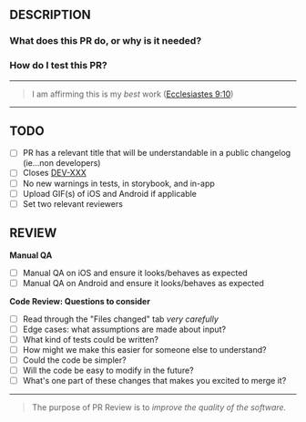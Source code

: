 ## DESCRIPTION

### What does this PR do, or why is it needed?

### How do I test this PR?

---

> I am affirming this is my _best_ work ([Ecclesiastes 9:10](https://www.bible.com/bible/97/ECC.9.10.MSG))

---

## TODO

- [ ] PR has a relevant title that will be understandable in a public changelog (ie...non developers)
- [ ] Closes [DEV-XXX](url)
- [ ] No new warnings in tests, in storybook, and in-app
- [ ] Upload GIF(s) of iOS and Android if applicable
- [ ] Set two relevant reviewers

## REVIEW

**Manual QA**

- [ ] Manual QA on iOS and ensure it looks/behaves as expected
- [ ] Manual QA on Android and ensure it looks/behaves as expected

**Code Review: Questions to consider**

- [ ] Read through the "Files changed" tab _very carefully_
- [ ] Edge cases: what assumptions are made about input?
- [ ] What kind of tests could be written?
- [ ] How might we make this easier for someone else to understand?
- [ ] Could the code be simpler?
- [ ] Will the code be easy to modify in the future?
- [ ] What's one part of these changes that makes you excited to merge it?

---

> The purpose of PR Review is to _improve the quality of the software._
